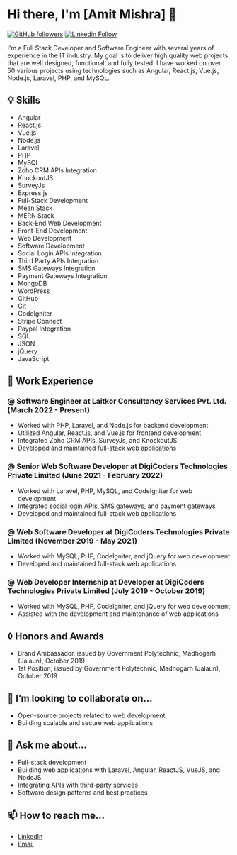 <div class="misteramitmishra">
   <h1>Hi there, I'm [Amit Mishra] 👋</h1>
   <p><a href="https://github.com/misteramitmishra" target="_new"><img src="https://img.shields.io/github/followers/misteramitmishra?style=social" alt="GitHub followers"></a>
      <a href="https://www.linkedin.com/in/misteramitmishra/" target="_new"><img src="https://img.shields.io/badge/LinkedIn-Profile-blue?logo=linkedin&style=flat&link=https://www.linkedin.com/in/misteramitmishra/" alt="Linkedin Follow"></a>
   </p>
   <p>I'm a Full Stack Developer and Software Engineer with several years of experience in the IT industry. My goal is to deliver high quality web projects that are well designed, functional, and fully tested. I have worked on over 50 various projects using technologies such as Angular, React.js, Vue.js, Node.js, Laravel, PHP, and MySQL.</p>
   <h2>&#128161; Skills</h2>
   <ul>
      <li>Angular</li>
      <li>React.js</li>
      <li>Vue.js</li>
      <li>Node.js</li>
      <li>Laravel</li>
      <li>PHP</li>
      <li>MySQL</li>
      <li>Zoho CRM APIs Integration</li>
      <li>KnockoutJS</li>
      <li>SurveyJs</li>
      <li>Express.js</li>
      <li>Full-Stack Development</li>
      <li>Mean Stack</li>
      <li>MERN Stack</li>
      <li>Back-End Web Development</li>
      <li>Front-End Development</li>
      <li>Web Development</li>
      <li>Software Development</li>
      <li>Social Login APIs Integration</li>
      <li>Third Party APIs Integration</li>
      <li>SMS Gateways Integration</li>
      <li>Payment Gateways Integration</li>
      <li>MongoDB</li>
      <li>WordPress</li>
      <li>GitHub</li>
      <li>Git</li>
      <li>CodeIgniter</li>
      <li>Stripe Connect</li>
      <li>Paypal Integration</li>
      <li>SQL</li>
      <li>JSON</li>
      <li>jQuery</li>
      <li>JavaScript</li>
   </ul>
   <h2>🔭 Work Experience</h2>
   <h3>@ Software Engineer at Laitkor Consultancy Services Pvt. Ltd. (March 2022 - Present)</h3>
   <ul>
      <li>Worked with PHP, Laravel, and Node.js for backend development</li>
      <li>Utilized Angular, React.js, and Vue.js for frontend development</li>
      <li>Integrated Zoho CRM APIs, SurveyJs, and KnockoutJS</li>
      <li>Developed and maintained full-stack web applications</li>
   </ul>
   <h3>@ Senior Web Software Developer at DigiCoders Technologies Private Limited (June 2021 - February 2022)</h3>
   <ul>
      <li>Worked with Laravel, PHP, MySQL, and CodeIgniter for web development</li>
      <li>Integrated social login APIs, SMS gateways, and payment gateways</li>
      <li>Developed and maintained full-stack web applications</li>
   </ul>
   <h3>@ Web Software Developer at DigiCoders Technologies Private Limited (November 2019 - May 2021)</h3>
   <ul>
      <li>Worked with MySQL, PHP, CodeIgniter, and jQuery for web development</li>
      <li>Developed and maintained full-stack web applications</li>
   </ul>
   <h3>@ Web Developer Internship at Developer at DigiCoders Technologies Private Limited (July 2019 - October 2019)</h3>
   <ul>
      <li>Worked with MySQL, PHP, CodeIgniter, and jQuery for web development</li>
      <li>Assisted with the development and maintenance of web applications</li>
   </ul>
   <h2>&#x25CA; Honors and Awards</h2>
   <ul>
      <li>Brand Ambassador, issued by Government Polytechnic, Madhogarh (Jalaun), October 2019</li>
      <li>1st Position, issued by Government Polytechnic, Madhogarh (Jalaun), October 2019</li>
   </ul>
   <h2>👯 I’m looking to collaborate on...</h2>
   <ul>
      <li>Open-source projects related to web development</li>
      <li>Building scalable and secure web applications</li>
   </ul>
   <h2>💬 Ask me about...</h2>
   <ul>
      <li>Full-stack development</li>
      <li>Building web applications with Laravel, Angular, ReactJS, VueJS, and NodeJS</li>
      <li>Integrating APIs with third-party services</li>
      <li>Software design patterns and best practices</li>
   </ul>
   <h2>📫 How to reach me...</h2>
   <ul>
      <li><a href="https://www.linkedin.com/in/misteramitmishra/" target="_new">LinkedIn</a></li>
      <li><a href="mailto:amitmishra224205@gmail.com" target="_new">Email</a></li>
   </ul>
</div>
